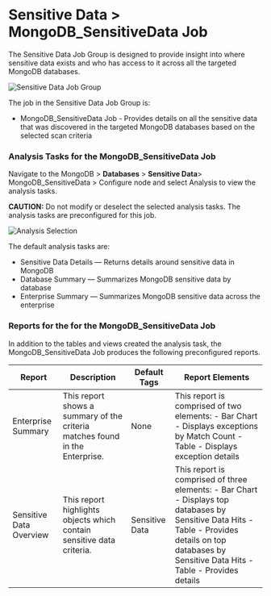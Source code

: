 # Sensitive Data > MongoDB_SensitiveData Job

The Sensitive Data Job Group is designed to provide insight into where sensitive data exists and who
has access to it across all the targeted MongoDB databases.

![Sensitive Data Job Group](/img/versioned_docs/accessanalyzer_11.6/accessanalyzer/solutions/databases/postgresql/sensitivedata/sensitivedatajobgroup.webp)

The job in the Sensitive Data Job Group is:

- MongoDB_SensitiveData Job - Provides details on all the sensitive data that was discovered in the
  targeted MongoDB databases based on the selected scan criteria

### Analysis Tasks for the MongoDB_SensitiveData Job

Navigate to the MongoDB > **Databases** > **Sensitive Data**> MongoDB_SensitiveData > Configure node
and select Analysis to view the analysis tasks.

**CAUTION:** Do not modify or deselect the selected analysis tasks. The analysis tasks are
preconfigured for this job.

![Analysis Selection](/img/versioned_docs/accessanalyzer_11.6/accessanalyzer/solutions/databases/mongodb/analysismongodbsensitivedatajob.webp)

The default analysis tasks are:

- Sensitive Data Details — Returns details around sensitive data in MongoDB
- Database Summary — Summarizes MongoDB sensitive data by database
- Enterprise Summary — Summarizes MongoDB sensitive data across the enterprise

### Reports for the for the MongoDB_SensitiveData Job

In addition to the tables and views created the analysis task, the MongoDB_SensitiveData Job
produces the following preconfigured reports.

| Report                  | Description                                                                  | Default Tags   | Report Elements                                                                                                                                                                                       |
| ----------------------- | ---------------------------------------------------------------------------- | -------------- | ----------------------------------------------------------------------------------------------------------------------------------------------------------------------------------------------------- |
| Enterprise Summary      | This report shows a summary of the criteria matches found in the Enterprise. | None           | This report is comprised of two elements: - Bar Chart - Displays exceptions by Match Count - Table - Displays exception details                                                                       |
| Sensitive Data Overview | This report highlights objects which contain sensitive data criteria.        | Sensitive Data | This report is comprised of three elements: - Bar Chart - Displays top databases by Sensitive Data Hits - Table - Provides details on top databases by Sensitive Data Hits - Table - Provides details |
